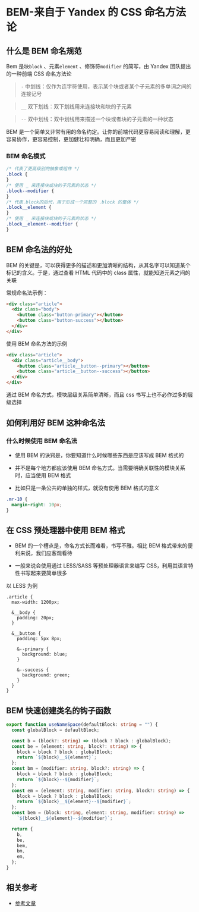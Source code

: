 # BEM-来自于 Yandex 的 CSS 命名方法论

## 什么是 BEM 命名规范

Bem 是块`block` 、元素`element` 、修饰符`modifier` 的简写，由 Yandex 团队提出的一种前端 CSS 命名方法论

> `-` 中划线：仅作为连字符使用，表示某个块或者某个子元素的多单词之间的连接记号

> `__` 双下划线：双下划线用来连接块和块的子元素

> `--` 双中划线：双中划线用来描述一个块或者块的子元素的一种状态

BEM 是一个简单又非常有用的命名约定。让你的前端代码更容易阅读和理解，更容易协作，更容易控制，更加健壮和明确，而且更加严密

### BEM 命名模式

```css
/* 代表了更高级别的抽象或组件 */
.block {
}
/* 使用 _ 来连接块或块的子元素的状态 */
.block--modifier {
}
/* 代表.block的后代，用于形成一个完整的 .block 的整体 */
.block__element {
}
/* 使用 _ 来连接块或块的子元素的状态 */
.block__element--modifier {
}
```

## BEM 命名法的好处

BEM 的关键是，可以获得更多的描述和更加清晰的结构，从其名字可以知道某个标记的含义。于是，通过查看 HTML 代码中的 class 属性，就能知道元素之间的关联

常规命名法示例：

```html
<div class="article">
  <div class="body">
    <button class="button-primary"></button>
    <button class="button-success"></button>
  </div>
</div>
```

使用 BEM 命名方法的示例

```html
<div class="article">
  <div class="article__body">
    <button class="article__button--primary"></button>
    <button class="article__button--success"></button>
  </div>
</div>
```

通过 BEM 命名方式，模块层级关系简单清晰，而且 css 书写上也不必作过多的层级选择

## 如何利用好 BEM 这种命名法

### 什么时候使用 BEM 命名法

- 使用 BEM 的诀窍是，你要知道什么时候哪些东西是应该写成 BEM 格式的

- 并不是每个地方都应该使用 BEM 命名方式。当需要明确关联性的模块关系时，应当使用 BEM 格式

- 比如只是一条公共的单独的样式，就没有使用 BEM 格式的意义

```css
.mr-10 {
  margin-right: 10px;
}
```

## 在 CSS 预处理器中使用 BEM 格式

- BEM 的一个槽点是，命名方式长而难看，书写不雅。相比 BEM 格式带来的便利来说，我们应客观看待

- 一般来说会使用通过 LESS/SASS 等预处理器语言来编写 CSS，利用其语言特性书写起来要简单很多

以 LESS 为例

```less
.article {
  max-width: 1200px;

  &__body {
    padding: 20px;
  }

  &__button {
    padding: 5px 8px;

    &--primary {
      background: blue;
    }

    &--success {
      background: green;
    }
  }
}
```

## BEM 快速创建类名的钩子函数

```ts
export function useNameSpace(defaultBlock: string = "") {
  const globalBlock = defaultBlock;

  const b = (block?: string) => (block ? block : globalBlock);
  const be = (element: string, block?: string) => {
    block = block ? block : globalBlock;
    return `${block}__${element}`;
  };
  const bm = (modifier: string, block?: string) => {
    block = block ? block : globalBlock;
    return `${block}--${modifier}`;
  };
  const em = (element: string, modifier: string, block?: string) => {
    block = block ? block : globalBlock;
    return `${block}__${element}--${modifier}`;
  };
  const bem = (block: string, element: string, modifier: string) =>
    `${block}__${element}--${modifier}`;

  return {
    b,
    be,
    bem,
    bm,
    em,
  };
}
```

## 相关参考

- [参考文章](https://juejin.cn/post/6844903672162304013)

